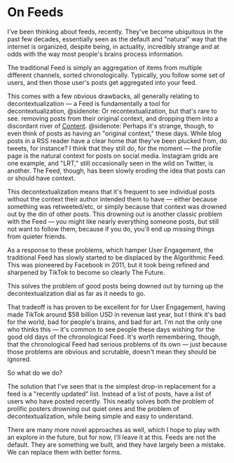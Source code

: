 # On Feeds

I've been thinking about feeds, recently. They've become ubiquitous in the past few decades, essentially seen as the default and "natural" way that the internet is organized, despite being, in actuality, incredibly strange and at odds with the way most people's brains process information.

The traditional Feed is simply an aggregation of items from multiple different channels, sorted chronologically. Typically, you follow some set of users, and then those user's posts get aggregated into your feed.

This comes with a few obvious drawbacks, all generally relating to decontextualization — a Feed is fundamentally a tool for decontextualization,
@sidenote: Or recontextualization, but that's rare to see.
removing posts from their original context, and dropping them into a discordant river of [Content](/content).
@sidenote: Perhaps it's strange, though, to even think of posts as having an "original context," these days. While blog posts in a RSS reader have a clear home that they've been plucked from, do tweets, for instance? I think that they still do, for the moment — the profile page is the natural context for posts on social media. Instagram grids are one example, and "LRT," still occasionally seen in the wild on Twitter, is another. The Feed, though, has been slowly eroding the idea that posts can or should have context.

This decontextualization means that it's frequent to see individual posts without the context their author intended them to have — either because something was retweeted/etc, or simply because that context was drowned out by the din of other posts. This drowning out is another classic problem with the Feed — you might like nearly everything someone posts, but still not want to follow them, because if you do, you'll end up missing things from quieter friends.

As a response to these problems, which hamper User Engagement, the traditional Feed has slowly started to be displaced by the Algorithmic Feed. This was pioneered by Facebook in 2011, but it took being refined and sharpened by TikTok to become so clearly The Future.

This solves the problem of good posts being downed out by turning up the decontextualization dial as far as it needs to go.

That tradeoff is has proven to be excellent for for User Engagement, having made TikTok around $58 billion USD in revenue last year, but I think it's bad for the world, bad for people's brains, and bad for art. I'm not the only one who thinks this — it's common to see people these days wishing for the good old days of the chronological Feed. It's worth remembering, though, that the chronological Feed had serious problems of its own — just because those problems are obvious and scrutable, doesn't mean they should be ignored.

So what do we do?

The solution that I've seen that is the simplest drop-in replacement for a feed is a "recently updated" list. Instead of a list of posts, have a list of users who have posted recently. This neatly solves both the problem of prolific posters drowning out quiet ones and the problem of decontextualization, while being simple and easy to understand.

There are many more novel approaches as well, which I hope to play with an explore in the future, but for now, I'll leave it at this. Feeds are not the default. They are something we built, and they have largely been a mistake. We can replace them with better forms.
